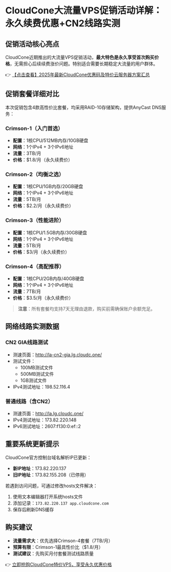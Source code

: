 # CloudCone大流量VPS促销活动详解：永久续费优惠+CN2线路实测

## 促销活动核心亮点
CloudCone近期推出的大流量VPS促销活动，**最大特色是永久享受首次购买价格**，无需担心后续续费涨价问题。特别适合需要长期稳定大流量的用户群体。

👉 [【点击查看】2025年最新CloudCone优惠码及特价云服务器方案汇总](https://bit.ly/Cloudcone)

## 促销套餐详细对比
本次促销包含4款高性价比套餐，均采用RAID-10存储架构，提供AnyCast DNS服务：

### Crimson-1（入门首选）
- **配置**：1核CPU/512MB内存/10GB硬盘
- **网络**：1个IPv4 + 3个IPv6地址
- **流量**：3TB/月
- **价格**：$1.8/月（永久续费价）

### Crimson-2（均衡之选）
- **配置**：1核CPU/1GB内存/20GB硬盘
- **网络**：1个IPv4 + 3个IPv6地址
- **流量**：5TB/月
- **价格**：$2.2/月（永久续费价）

### Crimson-3（性能进阶）
- **配置**：1核CPU/1.5GB内存/30GB硬盘
- **网络**：1个IPv4 + 3个IPv6地址
- **流量**：5TB/月
- **价格**：$3/月（永久续费价）

### Crimson-4（高配推荐）
- **配置**：1核CPU/2GB内存/40GB硬盘
- **网络**：1个IPv4 + 3个IPv6地址
- **流量**：7TB/月
- **价格**：$3.5/月（永久续费价）

> **注意**：所有套餐均支持7天无理由退款，购买前需确保账户余额充足。

## 网络线路实测数据
### CN2 GIA线路测试
- 测速页面：http://la-cn2-gia.lg.cloudc.one/
- 测试文件：
  - 100MB测试文件
  - 500MB测试文件 
  - 1GB测试文件
- IPv4测试地址：198.52.116.4

### 普通线路（含CN2）
- 测速页面：http://la.lg.cloudc.one/
- IPv4测试地址：173.82.220.148
- IPv6测试地址：2607:f130:0:ef::2

## 重要系统更新提示
CloudCone官方控制台域名解析IP已更新：
- **新IP地址**：173.82.220.137
- **旧IP地址**：173.82.155.208（已停用）

若遇到访问问题，可通过修改hosts文件解决：
1. 使用文本编辑器打开系统hosts文件
2. 添加记录：`173.82.220.137 app.cloudcone.com`
3. 保存后刷新DNS缓存

## 购买建议
- **流量需求大**：优先选择Crimson-4套餐（7TB/月）
- **预算有限**：Crimson-1最具性价比（$1.8/月）
- **测试建议**：先购买月付套餐测试线路质量

👉 [立即抢购CloudCone特价VPS，享受永久优惠价格](https://bit.ly/Cloudcone)